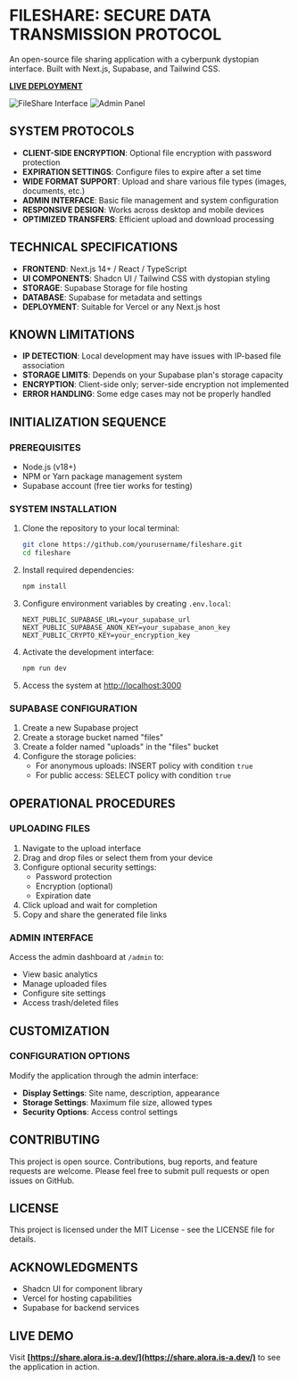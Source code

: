 # FILESHARE: SECURE DATA TRANSMISSION PROTOCOL

An open-source file sharing application with a cyberpunk dystopian interface. Built with Next.js, Supabase, and Tailwind CSS.

**[LIVE DEPLOYMENT](https://share.alora.is-a.dev/)**

![FileShare Interface](https://lrwofykyjxqtsogrbksu.supabase.co/storage/v1/object/public/files/uploads/979d30a4-637f-45c0-a62a-9b26f085dfb2.png)
![Admin Panel](https://lrwofykyjxqtsogrbksu.supabase.co/storage/v1/object/public/files/uploads/c69be0a0-b1be-4bab-881e-129357c17a1e.png)

## SYSTEM PROTOCOLS

- **CLIENT-SIDE ENCRYPTION**: Optional file encryption with password protection
- **EXPIRATION SETTINGS**: Configure files to expire after a set time
- **WIDE FORMAT SUPPORT**: Upload and share various file types (images, documents, etc.)
- **ADMIN INTERFACE**: Basic file management and system configuration
- **RESPONSIVE DESIGN**: Works across desktop and mobile devices
- **OPTIMIZED TRANSFERS**: Efficient upload and download processing

## TECHNICAL SPECIFICATIONS

- **FRONTEND**: Next.js 14+ / React / TypeScript
- **UI COMPONENTS**: Shadcn UI / Tailwind CSS with dystopian styling
- **STORAGE**: Supabase Storage for file hosting
- **DATABASE**: Supabase for metadata and settings
- **DEPLOYMENT**: Suitable for Vercel or any Next.js host

## KNOWN LIMITATIONS

- **IP DETECTION**: Local development may have issues with IP-based file association
- **STORAGE LIMITS**: Depends on your Supabase plan's storage capacity
- **ENCRYPTION**: Client-side only; server-side encryption not implemented
- **ERROR HANDLING**: Some edge cases may not be properly handled

## INITIALIZATION SEQUENCE

### PREREQUISITES

- Node.js (v18+)
- NPM or Yarn package management system
- Supabase account (free tier works for testing)

### SYSTEM INSTALLATION

1. Clone the repository to your local terminal:
   ```bash
   git clone https://github.com/yourusername/fileshare.git
   cd fileshare
   ```

2. Install required dependencies:
   ```bash
   npm install
   ```

3. Configure environment variables by creating `.env.local`:
   ```
   NEXT_PUBLIC_SUPABASE_URL=your_supabase_url
   NEXT_PUBLIC_SUPABASE_ANON_KEY=your_supabase_anon_key
   NEXT_PUBLIC_CRYPTO_KEY=your_encryption_key
   ```

4. Activate the development interface:
   ```bash
   npm run dev
   ```

5. Access the system at [http://localhost:3000](http://localhost:3000)

### SUPABASE CONFIGURATION

1. Create a new Supabase project
2. Create a storage bucket named "files"
3. Create a folder named "uploads" in the "files" bucket
4. Configure the storage policies:
   - For anonymous uploads: INSERT policy with condition `true`
   - For public access: SELECT policy with condition `true`

## OPERATIONAL PROCEDURES

### UPLOADING FILES

1. Navigate to the upload interface
2. Drag and drop files or select them from your device
3. Configure optional security settings:
   - Password protection
   - Encryption (optional)
   - Expiration date
4. Click upload and wait for completion
5. Copy and share the generated file links

### ADMIN INTERFACE

Access the admin dashboard at `/admin` to:

- View basic analytics
- Manage uploaded files
- Configure site settings
- Access trash/deleted files

## CUSTOMIZATION

### CONFIGURATION OPTIONS

Modify the application through the admin interface:

- **Display Settings**: Site name, description, appearance
- **Storage Settings**: Maximum file size, allowed types
- **Security Options**: Access control settings

## CONTRIBUTING

This project is open source. Contributions, bug reports, and feature requests are welcome. Please feel free to submit pull requests or open issues on GitHub.

## LICENSE

This project is licensed under the MIT License - see the LICENSE file for details.

## ACKNOWLEDGMENTS

- Shadcn UI for component library
- Vercel for hosting capabilities
- Supabase for backend services

## LIVE DEMO

Visit **[https://share.alora.is-a.dev/](https://share.alora.is-a.dev/)** to see the application in action. 
